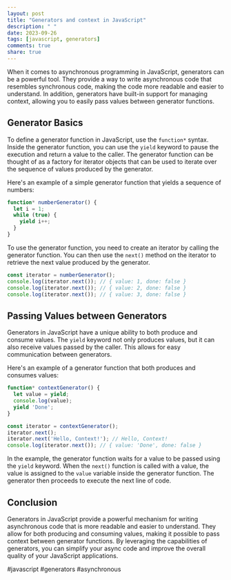```yaml
---
layout: post
title: "Generators and context in JavaScript"
description: " "
date: 2023-09-26
tags: [javascript, generators]
comments: true
share: true
---
```


When it comes to asynchronous programming in JavaScript, generators can be a powerful tool. They provide a way to write asynchronous code that resembles synchronous code, making the code more readable and easier to understand. In addition, generators have built-in support for managing context, allowing you to easily pass values between generator functions.

## Generator Basics

To define a generator function in JavaScript, use the `function*` syntax. Inside the generator function, you can use the `yield` keyword to pause the execution and return a value to the caller. The generator function can be thought of as a factory for iterator objects that can be used to iterate over the sequence of values produced by the generator.

Here's an example of a simple generator function that yields a sequence of numbers:

```javascript
function* numberGenerator() {
  let i = 1;
  while (true) {
    yield i++;
  }
}
```

To use the generator function, you need to create an iterator by calling the generator function. You can then use the `next()` method on the iterator to retrieve the next value produced by the generator.

```javascript
const iterator = numberGenerator();
console.log(iterator.next()); // { value: 1, done: false }
console.log(iterator.next()); // { value: 2, done: false }
console.log(iterator.next()); // { value: 3, done: false }
```

## Passing Values between Generators

Generators in JavaScript have a unique ability to both produce and consume values. The `yield` keyword not only produces values, but it can also receive values passed by the caller. This allows for easy communication between generators.

Here's an example of a generator function that both produces and consumes values:

```javascript
function* contextGenerator() {
  let value = yield;
  console.log(value);
  yield 'Done';
}

const iterator = contextGenerator();
iterator.next();
iterator.next('Hello, Context!'); // Hello, Context!
console.log(iterator.next()); // { value: 'Done', done: false }
```

In the example, the generator function waits for a value to be passed using the `yield` keyword. When the `next()` function is called with a value, the value is assigned to the `value` variable inside the generator function. The generator then proceeds to execute the next line of code.

## Conclusion

Generators in JavaScript provide a powerful mechanism for writing asynchronous code that is more readable and easier to understand. They allow for both producing and consuming values, making it possible to pass context between generator functions. By leveraging the capabilities of generators, you can simplify your async code and improve the overall quality of your JavaScript applications.

#javascript #generators #asynchronous